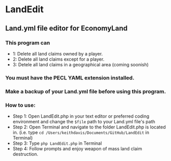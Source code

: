 # LandEdit
## Land.yml file editor for EconomyLand

### This program can 
* 1: Delete all land claims owned by a player. 
* 2: Delete all land claims except for a player. 
* 3: Detele all land claims in a geographical area (coming soonish)

### You must have the PECL YAML extension installed.
### Make a backup of your Land.yml file before using this program. 

### How to use:
* Step 1: Open LandEdit.php in your text editor or preferred coding environment and change the ```$file``` path to your Land.yml file's path
* Step 2: Open Terminal and navigate to the folder LandEdit.php is located in.
(i.e. type ```cd /Users/keithdavis/Documents/GitHub/LandEdit``` in Terminal)
* Step 3: Type ```php LandEdit.php``` in Terminal
* Step 4: Follow prompts and enjoy weapon of mass land claim destruction. 

